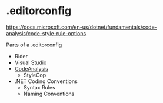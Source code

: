 # .editorconfig

https://docs.microsoft.com/en-us/dotnet/fundamentals/code-analysis/code-style-rule-options

Parts of a .editorconfig

- Rider
- Visual Studio
- [CodeAnalysis](https://docs.microsoft.com/en-us/dotnet/fundamentals/code-analysis/style-rules/formatting-rules)
  - StyleCop
- .NET Coding Conventions
  - Syntax Rules
  - Naming Conventions
